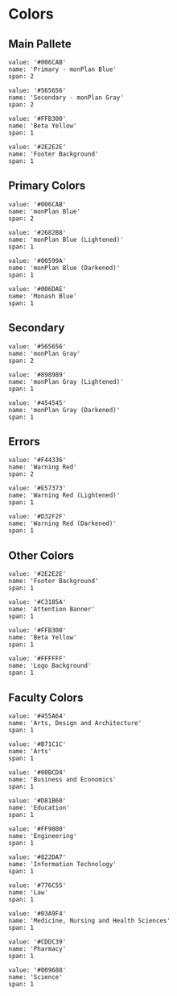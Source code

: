# Colors

## Main Pallete

```color
value: '#006CAB'
name: 'Primary - monPlan Blue'
span: 2
```

```color
value: '#565656'
name: 'Secondary - monPlan Gray'
span: 2
```

```color
value: '#FFB300'
name: 'Beta Yellow'
span: 1
```

```color
value: '#2E2E2E'
name: 'Footer Background'
span: 1
```

## Primary Colors

```color
value: '#006CAB'
name: 'monPlan Blue'
span: 2
```

```color
value: '#2682B8'
name: 'monPlan Blue (Lightened)'
span: 1
```

```color
value: '#00599A'
name: 'monPlan Blue (Darkened)'
span: 1
```

```color
value: '#006DAE'
name: 'Monash Blue'
span: 1
```

## Secondary

```color
value: '#565656'
name: 'monPlan Gray'
span: 2
```

```color
value: '#898989'
name: 'monPlan Gray (Lightened)'
span: 1
```

```color
value: '#454545'
name: 'monPlan Gray (Darkened)'
span: 1
```

## Errors

```color
value: '#F44336'
name: 'Warning Red'
span: 2
```

```color
value: '#E57373'
name: 'Warning Red (Lightened)'
span: 1
```

```color
value: '#D32F2F'
name: 'Warning Red (Darkened)'
span: 1
```

## Other Colors

```color
value: '#2E2E2E'
name: 'Footer Background'
span: 1
```

```color
value: '#C3185A'
name: 'Attention Banner'
span: 1
```

```color
value: '#FFB300'
name: 'Beta Yellow'
span: 1
```

```color
value: '#FFFFFF'
name: 'Logo Background'
span: 1
```

## Faculty Colors

```color
value: '#455A64'
name: 'Arts, Design and Architecture'
span: 1
```

```color
value: '#B71C1C'
name: 'Arts'
span: 1
```

```color
value: '#00BCD4'
name: 'Business and Economics'
span: 1
```

```color
value: '#D81B60'
name: 'Education'
span: 1
```

```color
value: '#FF9800'
name: 'Engineering'
span: 1
```

```color
value: '#822DA7'
name: 'Information Technology'
span: 1
```

```color
value: '#776C55'
name: 'Law'
span: 1
```

```color
value: '#03A9F4'
name: 'Medicine, Nursing and Health Sciences'
span: 1
```

```color
value: '#CDDC39'
name: 'Pharmacy'
span: 1
```

```color
value: '#009688'
name: 'Science'
span: 1
```
